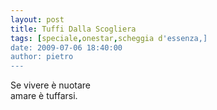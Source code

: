 ```yaml
---
layout: post
title: Tuffi Dalla Scogliera
tags: [speciale,onestar,scheggia d'essenza,]
date: 2009-07-06 18:40:00
author: pietro
---
```

Se vivere è nuotare<br/>amare è tuffarsi.
